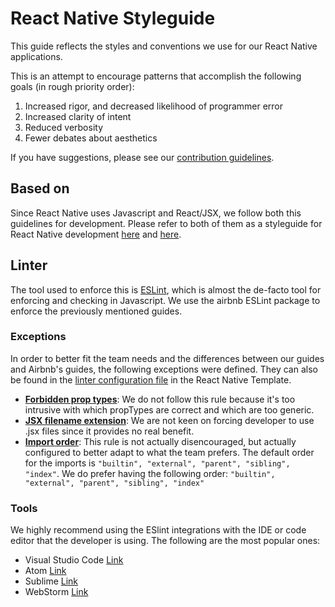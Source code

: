 # React Native Styleguide

This guide reflects the styles and conventions we use for our React Native applications. 

This is an attempt to encourage patterns that accomplish the following goals (in
rough priority order):

 1. Increased rigor, and decreased likelihood of programmer error
 2. Increased clarity of intent
 3. Reduced verbosity
 4. Fewer debates about aesthetics

If you have suggestions, please see our [contribution guidelines](/#contributing).

## Based on

Since React Native uses Javascript and React/JSX, we follow both this guidelines for development. Please refer to both of them as a styleguide for React Native development [here](/style/ecmascript-6+#ecmascript-6+-style-guide) and [here](/style/react-jsx).

## Linter

The tool used to enforce this is [ESLint](https://eslint.org/), which is almost the de-facto tool for enforcing and checking in Javascript. We use the airbnb ESLint package to enforce the previously mentioned guides. 

### Exceptions

In order to better fit the team needs and the differences between our guides and Airbnb's guides, the following exceptions were defined. They can also be found in the [linter configuration file](https://github.com/moove-it/react-native-template/blob/master/.eslintrc.json) in the React Native Template.

* **[Forbidden prop types](https://github.com/yannickcr/eslint-plugin-react/blob/master/docs/rules/forbid-prop-types.md)**: We do not follow this rule because it's too intrusive with which propTypes are correct and which are too generic.
* **[JSX filename extension](https://github.com/yannickcr/eslint-plugin-react/blob/master/docs/rules/jsx-filename-extension.md)**: We are not keen on forcing developer to use .jsx files since it provides no real benefit.
* **[Import order](https://github.com/benmosher/eslint-plugin-import/blob/master/docs/rules/order.md)**: This rule is not actually disencouraged, but actually configured to better adapt to what the team prefers. The default order for the imports is `"builtin", "external", "parent", "sibling", "index"`. We do prefer having the following order: `"builtin", "external", "parent", "sibling", "index"`

### Tools

We highly recommend using the ESlint integrations with the IDE or code editor that the developer is using. The following are the most popular ones:

* Visual Studio Code [Link](https://marketplace.visualstudio.com/items?itemName=dbaeumer.vscode-eslint)
* Atom [Link](https://atom.io/packages/linter-eslint)
* Sublime [Link](https://packagecontrol.io/packages/ESLint)
* WebStorm [Link](https://www.jetbrains.com/help/webstorm/eslint.html)